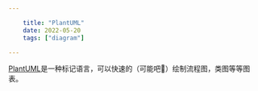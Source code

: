 ```yaml
---

    title: "PlantUML"
    date: 2022-05-20
    tags: ["diagram"]

---
```


[PlantUML](https://plantuml.com/en/guide)是一种标记语言，可以快速的（可能吧🐶）绘制流程图，类图等等图表。  


